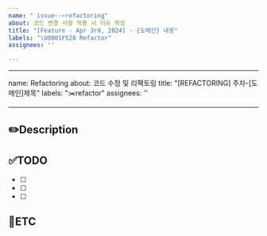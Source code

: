 ```yaml
---
name: " issue--✂️refactoring"
about: 코드 변경 사항 적용 시 이슈 작성
title: "[Feature - Apr 3rd, 2024] - {도메인} 내용"
labels: "\U0001F528 Refactor"
assignees: ''

---
```


---
name: Refactoring
about: 코드 수정 및 리팩토링
title: "[REFACTORING] 주차-[도메인]제목"
labels: "✂️refactor"
assignees: ''

---

✏️Description
-
<!--코드 수정 및 리팩토링에 관련된 이슈 설명-->

✅TODO
-
- [ ] <!-- todo -->
- [ ] <!-- todo -->
- [ ] <!-- todo -->

🐾ETC
-
